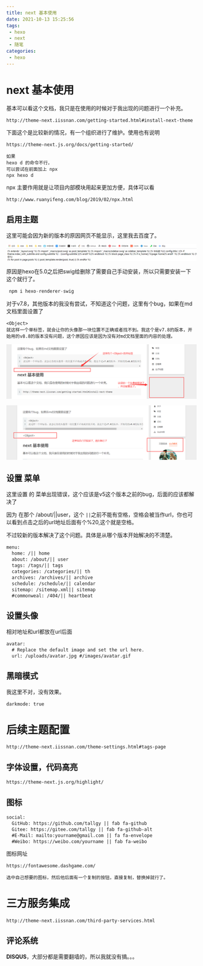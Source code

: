 ```yaml
---
title: next 基本使用
date: 2021-10-13 15:25:56
tags: 
 - hexo
 - next
 - 随笔
categories:
 - hexo
---
```




# next 基本使用

基本可以看这个文档，我只是在使用的时候对于我出现的问题进行一个补充。

```
http://theme-next.iissnan.com/getting-started.html#install-next-theme
```

下面这个是比较新的情况，有一个组织进行了维护。使用也有说明

```
https://theme-next.js.org/docs/getting-started/
```



```
如果
hexo d 的命令不行，
可以尝试在前面加上 npx
npx hexo d
```

npx 主要作用就是让项目内部模块用起来更加方便，具体可以看

```
http://www.ruanyifeng.com/blog/2019/02/npx.html
```



## 启用主题

这里可能会因为新的版本的原因网页不能显示，这里我去百度了。



![image-20211018105920422](next/image-20211018110937363.png)

原因是hexo在5.0之后把swig给删除了需要自己手动安装，所以只需要安装一下 这个就行了。

```java
 npm i hexo-renderer-swig
```



对于v7.8，其他版本的我没有尝试，不知道这个问题，这里有个bug，如果在md文档里面设置了

```
<Object>
就这样一个单标签，就会让你的头像那一块位置不正确或者找不到。我这个是v7.8的版本，开始用的v8.8的版本没有问题，这个原因应该是因为没有对md文档里面的内容的处理。
```

![image-20211018105920422](next/image-20211018105920422.png)

![image-20211018110658046](next/image-20211018110658046.png)



## 设置 菜单

这里设置 的 菜单出现错误，这个应该是v5这个版本之前的bug，后面的应该都解决了

因为 在那个 /about/||user，这个 `||`之前不能有空格，空格会被当作url，你也可以看到点击之后的url地址后面有个%20,这个就是空格。

不过较新的版本解决了这个问题。具体是从哪个版本开始解决的不清楚。

```
menu:
  home: /|| home
  about: /about/|| user
  tags: /tags/|| tags
  categories: /categories/|| th
  archives: /archives/|| archive
  schedule: /schedule/|| calendar
  sitemap: /sitemap.xml|| sitemap
  #commonweal: /404/|| heartbeat
```



## 设置头像

相对地址和url都放在url后面

```
avatar:
  # Replace the default image and set the url here.
  url: /uploads/avatar.jpg #/images/avatar.gif
```



## 黑暗模式

我这里不对，没有效果。

```
darkmode: true
```



# 后续主题配置

```
http://theme-next.iissnan.com/theme-settings.html#tags-page
```



## 字体设置，代码高亮

```
https://theme-next.js.org/highlight/
```



## 图标

```
social:
  GitHub: https://github.com/tallgy || fab fa-github
  Gitee: https://gitee.com/tallgy || fab fa-github-alt
  #E-Mail: mailto:yourname@gmail.com || fa fa-envelope
  #Weibo: https://weibo.com/yourname || fab fa-weibo
```

图标网址

```
https://fontawesome.dashgame.com/
```

```
选中自己想要的图标，然后他后面有一个复制的按钮，直接复制，替换掉就行了。
```



# 三方服务集成

```
http://theme-next.iissnan.com/third-party-services.html
```



## 评论系统

**DISQUS**，大部分都是需要翻墙的，所以我就没有搞。。。

```

```

